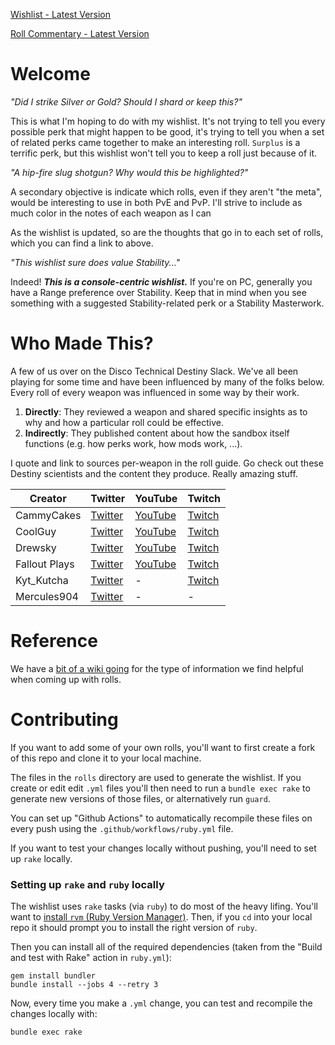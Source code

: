 
[Wishlist - Latest Version](https://raw.githubusercontent.com/rslifka/sliflist/master/wishlist.txt)

[Roll Commentary - Latest Version](https://rslifka.github.io/wishlist/)

# Welcome
*"Did I strike Silver or Gold? Should I shard or keep this?"*

This is what I'm hoping to do with my wishlist. It's not trying to tell you every possible perk that might happen to be good, it's trying to tell you when a set of related perks came together to make an interesting roll. `Surplus` is a terrific perk, but this wishlist won't tell you to keep a roll just because of it.

*"A hip-fire slug shotgun? Why would this be highlighted?"*

A secondary objective is indicate which rolls, even if they aren't "the meta", would be interesting to use in both PvE and PvP. I'll strive to include as much color in the notes of each weapon as I can

As the wishlist is updated, so are the thoughts that go in to each set of rolls, which you can find a link to above.

*"This wishlist sure does value Stability..."*

Indeed! ***This is a console-centric wishlist.*** If you're on PC, generally you have a Range preference over Stability. Keep that in mind when you see something with a suggested Stability-related perk or a Stability Masterwork.

# Who Made This?
A few of us over on the Disco Technical Destiny Slack. We've all been playing for some time and have been influenced by many of the folks below. Every roll of every weapon was influenced in some way by their work.

1. **Directly**: They reviewed a weapon and shared specific insights as to why and how a particular roll could be effective.
2. **Indirectly**: They published content about how the sandbox itself functions (e.g. how perks work, how mods work, ...).

I quote and link to sources per-weapon in the roll guide. Go check out these Destiny scientists and the content they produce. Really amazing stuff.

| Creator       | Twitter | YouTube | Twitch
|---------------|-|-|-|
| CammyCakes    | [Twitter](https://twitter.com/CammyCakesYT) | [YouTube](https://www.youtube.com/user/cammycakesgaming) | [Twitch](https://www.twitch.tv/cammycakes)
| CoolGuy       | [Twitter](https://twitter.com/IAmCoolGuyYT) | [YouTube](https://www.youtube.com/channel/UCAOitB3h99Ur9RzR5ftd2bA) | [Twitch](https://www.twitch.tv/I_Am_CoolGuy)
| Drewsky       | [Twitter](https://twitter.com/drewskyschannel) | [YouTube](https://www.youtube.com/user/DrewskysChannel) | [Twitch](https://www.twitch.tv/drewskys)
| Fallout Plays | [Twitter](https://twitter.com/falloutplays) | [YouTube](https://www.youtube.com/channel/UCMlqYSFcNTrxDQO_T9GCsjg) | [Twitch](www.twitch.tv/falloutplays)
| Kyt_Kutcha    | [Twitter](https://twitter.com/kyt_kutcha) | - | [Twitch](https://www.twitch.tv/kyt_kutcha/)
| Mercules904   | [Twitter](https://twitter.com/mercules904) | - | -

# Reference

We have a [bit of a wiki going](https://github.com/rslifka/sliflist/wiki) for the type of information we find helpful when coming up with rolls.

# Contributing

If you want to add some of your own rolls, you'll want to first create a fork of this repo and clone it to your local machine.

The files in the `rolls` directory are used to generate the wishlist.  If you create or edit edit `.yml` files you'll then need to run a `bundle exec rake` to generate new versions of those files, or alternatively run `guard`.

You can set up "Github Actions" to automatically recompile these files on every push using the `.github/workflows/ruby.yml` file.

If you want to test your changes locally without pushing, you'll need to set up `rake` locally.

### Setting up `rake` and `ruby` locally

The wishlist uses `rake` tasks (via `ruby`) to do most of the heavy lifing.  You'll want to [install `rvm` (Ruby Version Manager)](https://rvm.io/).  Then, if you `cd` into your local repo it should prompt you to install the right version of `ruby`.

Then you can install all of the required dependencies (taken from the "Build and test with Rake" action in `ruby.yml`):

```
gem install bundler
bundle install --jobs 4 --retry 3
```

Now, every time you make a `.yml` change, you can test and recompile the changes locally with:

```
bundle exec rake
```

